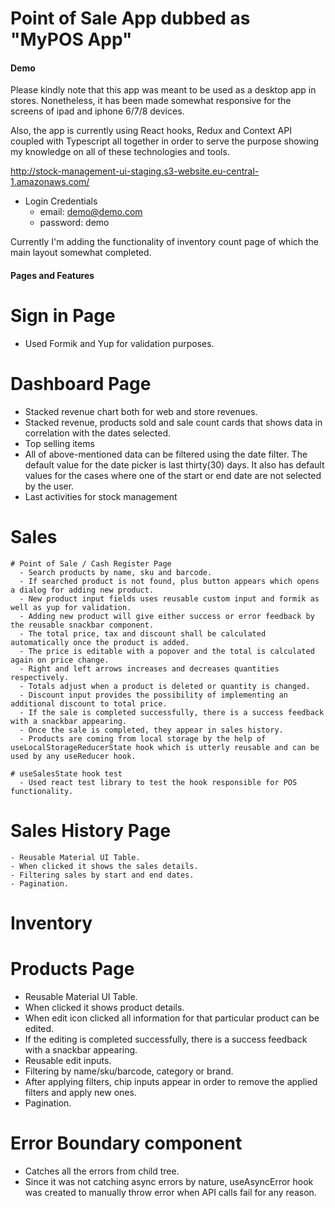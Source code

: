 # Point of Sale App dubbed as "MyPOS App"

#### Demo 
Please kindly note that this app was meant to be used as a desktop app in stores. Nonetheless, it has been made somewhat responsive for the screens of ipad and iphone 6/7/8 devices.

Also, the app is currently using React hooks, Redux and Context API coupled with Typescript all together in order to serve the purpose showing my knowledge on all of these technologies and tools.

http://stock-management-ui-staging.s3-website.eu-central-1.amazonaws.com/

- Login Credentials 
  - email: demo@demo.com
  - password: demo

Currently I'm adding the functionality of inventory count page of which the main layout somewhat completed.

#### Pages and Features

# Sign in Page
  - Used Formik and Yup for validation purposes.
  
# Dashboard Page
  - Stacked revenue chart both for web and store revenues.
  - Stacked revenue, products sold and sale count cards that shows data in correlation with the dates selected.
  - Top selling items 
  - All of above-mentioned data can be filtered using the date filter. The default value for the date picker is last thirty(30) days. It also has default values for the cases where one of the start or end date are not selected by the user.
  - Last activities for stock management 
  
  # Sales 
    # Point of Sale / Cash Register Page
      - Search products by name, sku and barcode.
      - If searched product is not found, plus button appears which opens a dialog for adding new product.
      - New product input fields uses reusable custom input and formik as well as yup for validation.
      - Adding new product will give either success or error feedback by the reusable snackbar component.
      - The total price, tax and discount shall be calculated automatically once the product is added.
      - The price is editable with a popover and the total is calculated again on price change. 
      - Right and left arrows increases and decreases quantities respectively.
      - Totals adjust when a product is deleted or quantity is changed.
      - Discount input provides the possibility of implementing an additional discount to total price.
      - If the sale is completed successfully, there is a success feedback with a snackbar appearing.
      - Once the sale is completed, they appear in sales history. 
      - Products are coming from local storage by the help of useLocalStorageReducerState hook which is utterly reusable and can be used by any useReducer hook. 
  
    # useSalesState hook test
      - Used react test library to test the hook responsible for POS functionality.
  
   # Sales History Page
    - Reusable Material UI Table.
    - When clicked it shows the sales details.
    - Filtering sales by start and end dates.
    - Pagination.

# Inventory
  # Products Page
  - Reusable Material UI Table.
  - When clicked it shows product details.
  - When edit icon clicked all information for that particular product can be edited.
  - If the editing is completed successfully, there is a success feedback with a snackbar appearing.
  - Reusable edit inputs.
  - Filtering by name/sku/barcode, category or brand.
  - After applying filters, chip inputs appear in order to remove the applied filters and apply new ones.
  - Pagination.
  
 # Error Boundary component
  - Catches all the errors from child tree.
  - Since it was not catching async errors by nature, useAsyncError hook was created to manually throw error when API calls fail for any reason.